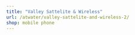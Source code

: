 ```yaml
---
title: "Valley Sattelite & Wireless"
url: /atwater/valley-sattelite-and-wireless-2/
shop: mobile phone
---
```

